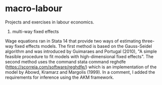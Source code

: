 # macro-labour
Projects and exercises in labour economics.

1. multi-way fixed effects

Wage equations ran in Stata 14 that provide two ways of estimating three-way fixed effects models. The first method is based on the Gauss-Seidel algorithm and was introduced by Guimaraes and Portugal (2010), "A simple feasible procedure to fit models with
high-dimensional fixed effects". The second method uses the command stata command reghdfe (https://scorreia.com/software/reghdfe/) which is an implementation of the model by Abowd, Kramarz and Margolis (1999). In a comment, I added the requirements for inference using the AKM framework.
